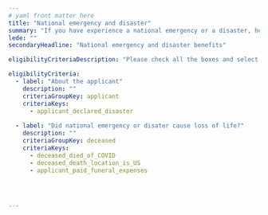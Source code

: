 ```yaml
---
# yaml front matter here
title: "National emergency and disaster"
summary: "If you have experience a national emergency or a disaster, help may be available, including temporary housing and financial help."
lede: ""
secondaryHeadline: "National emergency and disaster benefits"

eligibilityCriteriaDescription: "Please check all the boxes and select the options that best describe your situation."

eligibilityCriteria:
  - label: "About the applicant"
    description: ""
    criteriaGroupKey: applicant
    criteriaKeys:
      - applicant_declared_disaster
      
  - label: "Did national emergency or disater cause loss of life?"
    description: ""
    criteriaGroupKey: deceased
    criteriaKeys:
      - deceased_died_of_COVID
      - deceased_death_location_is_US
      - applicant_paid_funeral_expenses
 



---
```

